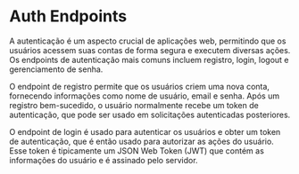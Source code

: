 # Auth Endpoints

A autenticação é um aspecto crucial de aplicações web, permitindo que os usuários acessem suas contas de forma segura e executem diversas ações. Os endpoints de autenticação mais comuns incluem registro, login, logout e gerenciamento de senha.

O endpoint de registro permite que os usuários criem uma nova conta, fornecendo informações como nome de usuário, email e senha. Após um registro bem-sucedido, o usuário normalmente recebe um token de autenticação, que pode ser usado em solicitações autenticadas posteriores.

O endpoint de login é usado para autenticar os usuários e obter um token de autenticação, que é então usado para autorizar as ações do usuário. Esse token é tipicamente um JSON Web Token (JWT) que contém as informações do usuário e é assinado pelo servidor.